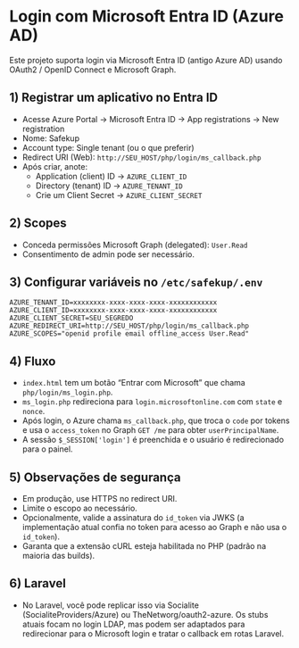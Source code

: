 # Login com Microsoft Entra ID (Azure AD)

Este projeto suporta login via Microsoft Entra ID (antigo Azure AD) usando OAuth2 / OpenID Connect e Microsoft Graph.

## 1) Registrar um aplicativo no Entra ID

- Acesse Azure Portal → Microsoft Entra ID → App registrations → New registration
- Nome: Safekup
- Account type: Single tenant (ou o que preferir)
- Redirect URI (Web): `http://SEU_HOST/php/login/ms_callback.php`
- Após criar, anote:
  - Application (client) ID → `AZURE_CLIENT_ID`
  - Directory (tenant) ID → `AZURE_TENANT_ID`
  - Crie um Client Secret → `AZURE_CLIENT_SECRET`

## 2) Scopes

- Conceda permissões Microsoft Graph (delegated): `User.Read`
- Consentimento de admin pode ser necessário.

## 3) Configurar variáveis no `/etc/safekup/.env`

```
AZURE_TENANT_ID=xxxxxxxx-xxxx-xxxx-xxxx-xxxxxxxxxxxx
AZURE_CLIENT_ID=xxxxxxxx-xxxx-xxxx-xxxx-xxxxxxxxxxxx
AZURE_CLIENT_SECRET=SEU_SEGREDO
AZURE_REDIRECT_URI=http://SEU_HOST/php/login/ms_callback.php
AZURE_SCOPES="openid profile email offline_access User.Read"
```

## 4) Fluxo

- `index.html` tem um botão “Entrar com Microsoft” que chama `php/login/ms_login.php`.
- `ms_login.php` redireciona para `login.microsoftonline.com` com `state` e `nonce`.
- Após login, o Azure chama `ms_callback.php`, que troca o `code` por tokens e usa o `access_token` no Graph `GET /me` para obter `userPrincipalName`.
- A sessão `$_SESSION['login']` é preenchida e o usuário é redirecionado para o painel.

## 5) Observações de segurança

- Em produção, use HTTPS no redirect URI.
- Limite o escopo ao necessário.
- Opcionalmente, valide a assinatura do `id_token` via JWKS (a implementação atual confia no token para acesso ao Graph e não usa o `id_token`).
- Garanta que a extensão cURL esteja habilitada no PHP (padrão na maioria das builds).

## 6) Laravel

- No Laravel, você pode replicar isso via Socialite (SocialiteProviders/Azure) ou TheNetworg/oauth2-azure. Os stubs atuais focam no login LDAP, mas podem ser adaptados para redirecionar para o Microsoft login e tratar o callback em rotas Laravel.
